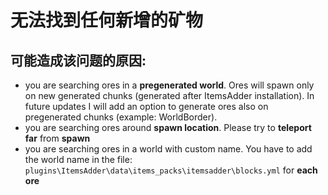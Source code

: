 # 无法找到任何新增的矿物

## 可能造成该问题的原因:

* you are searching ores in a **pregenerated world**. Ores will spawn only on new generated chunks \(generated after ItemsAdder installation\). In future updates I will add an option to generate ores also on pregenerated chunks \(example: WorldBorder\).
* you are searching ores around **spawn location**. Please try to **teleport far** from **spawn**
* you are searching ores in a world with custom name. You have to add the world name in the file: `plugins\ItemsAdder\data\items_packs\itemsadder\blocks.yml` for **each ore**

